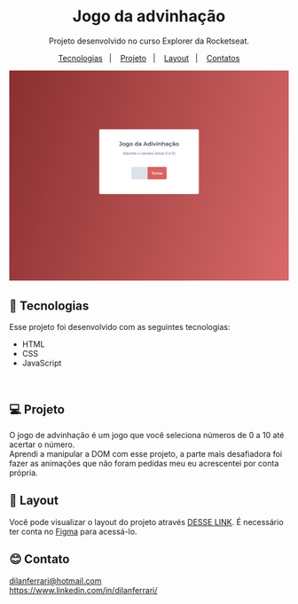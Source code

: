 <h1 align="center"> Jogo da advinhação </h1>

<p align="center">
Projeto desenvolvido no curso Explorer da Rocketseat.
</p>

<p align="center">
  <a href="#-tecnologias">Tecnologias</a>&nbsp;&nbsp;&nbsp;|&nbsp;&nbsp;&nbsp;
  <a href="#-projeto">Projeto</a>&nbsp;&nbsp;&nbsp;|&nbsp;&nbsp;&nbsp;
  <a href="#-layout">Layout</a>&nbsp;&nbsp;&nbsp;|&nbsp;&nbsp;&nbsp;
  <a href="#-contato">Contatos</a>
</p>
<p align="center">
  <img alt="License" src="./preview.png">
</p>

## 🚀 Tecnologias

Esse projeto foi desenvolvido com as seguintes tecnologias:

- HTML
- CSS
- JavaScript
<br/>

## 💻 Projeto


O jogo de advinhação é um jogo que você seleciona números de 0 a 10 até acertar o número.  
Aprendi a manipular a DOM com esse projeto, a parte mais desafiadora foi fazer as animações que não foram pedidas meu eu acrescentei por conta própria.
<br/>

## 🔖 Layout

Você pode visualizar o layout do projeto através [DESSE LINK](https://www.figma.com/file/vdTrB9raYTEBiTjziDwQlc/Jogo-Adivinha%C3%A7%C3%A3o-(Copy)?node-id=0%3A1). É necessário ter conta no [Figma](https://figma.com) para acessá-lo.
<br/>

## 😊 Contato

dilanferrari@hotmail.com  
<a>https://www.linkedin.com/in/dilanferrari/</a>